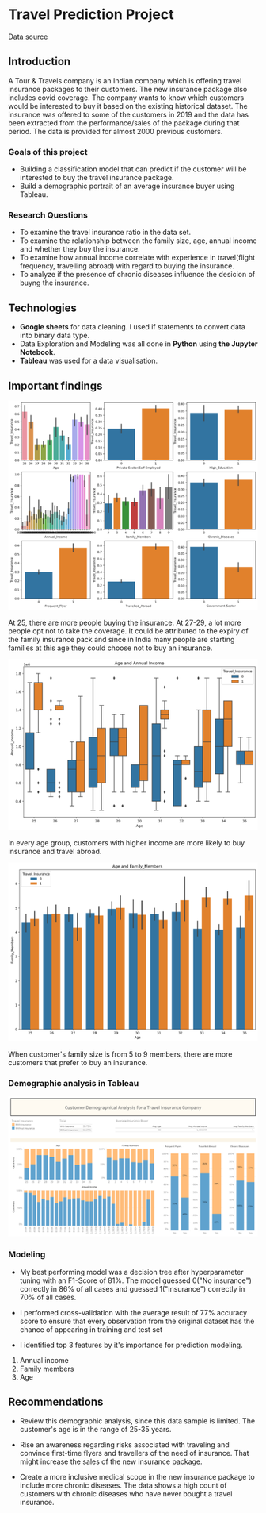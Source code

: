 # Travel Prediction Project

[Data source](https://www.kaggle.com/tejashvi14/travel-insurance-prediction-data)

## Introduction

A Tour & Travels company is an Indian company which is offering travel insurance packages to their customers. The new insurance package also includes covid coverage. The company wants to know which customers would be interested to buy it based on the existing historical dataset.
The insurance was offered to some of the customers in 2019 and the data has been extracted from the performance/sales of the package during that period. The data is provided for almost 2000 previous customers.

### Goals of this project

- Building a classification model that can predict if the customer will be interested to buy the travel insurance package.
- Build a demographic portrait of an average insurance buyer using Tableau.

### Research Questions

- To examine the travel insurance ratio in the data set.
- To examine the relationship between the family size, age, annual income and whether they buy the insurance.
- To examine how annual income correlate with experience in travel(flight frequency, travelling abroad) with regard to buying the insurance.
- To analyze if the presence of chronic diseases influence the desicion of buyng the insurance.

## Technologies

-  **Google sheets** for data cleaning. I used if statements to convert data into binary data type.
-  Data Exploration and Modeling was all done in **Python** using **the Jupyter Notebook**.
-  **Tableau** was used for a data visualisation.

## Important findings

![Travel insurance and all variables](Travel_insurance_variables.png)

At 25, there are more people buying the insurance. At 27-29, a lot more people opt not to take the coverage. It could be attributed to the expiry of the family insurance pack and since in India many people are starting families at this age they could choose not to buy an insurance.

![Age and annual income](Age_annual_income.png)

In every age group, customers with higher income are more likely to buy insurance and travel abroad.

![Age and family size](Age_family_size.png)

When customer's family size is from 5 to 9 members, there are more customers that prefer to buy an insurance.

### Demographic analysis in **Tableau**

![Dashboard](Dashboard.png)

### Modeling

-   My best performing model was a decision tree after hyperparameter tuning with an F1-Score of 81%. The model guessed 0("No insurance") correctly in 86% of all cases and guessed 1("Insurance") correctly in 70% of all cases. 
   
-   I performed cross-validation with the average result of 77% accuracy score to ensure that every observation from the original dataset has the chance of appearing in training and test set

-   I identified top 3 features by it's importance for prediction modeling.
   1) Annual income 
   2) Family members
   3) Age
    
## Recommendations  

-   Review this demographic analysis, since this data sample is limited. The customer's age is in the range of 25-35 years. 

-   Rise an awareness regarding risks associated with traveling and convince first-time flyers and travellers of the need of insurance. That might increase the sales of the new insurance package.

-   Create a more inclusive medical scope in the new insurance package to include more chronic diseases. The data shows a high count of customers with chronic diseases who have never bought a travel insurance.

